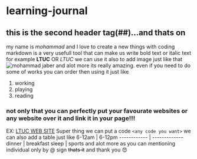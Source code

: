 # learning-journal
## this is the second header tag(##)...and thats on
my name is *mohammad* and I love to create a new things with coding 
markdown is a very usefull tool that can make us write bold text or italic text for example **LTUC** OR *LTUC*
we can use it also to add image just like that
![mohammad jaber](https://thumbs.dreamstime.com/z/3d-small-people-superstar-21298123.jpg)
and alot more its really amazing.
even if you need to do some of works you can order then using it just like
1. working
1. playing
1. reading
### not only that you can perfectly put your favourate websites or any website over it and link it in your page!!!
EX:
[LTUC WEB SITE](http://www.ltuc.com/)
Super thing we can put a code `<any code you want>`
we can also add a table just like
6-12am | 6-12pm
------------ | -------------
dinner | breakfast
sleep | sports
and alot more as you can mentioning individual only by @ sign
~~thats it~~
and thank you
:heart_eyes:
